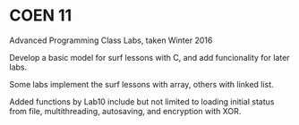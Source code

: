 # COEN 11

Advanced Programming Class Labs, taken Winter 2016

Develop a basic model for surf lessons with C, and add funcionality for later labs.

Some labs implement the surf lessons with array, others with linked list.

Added functions by Lab10 include but not limited to loading initial status from file, multithreading, autosaving, and encryption with XOR.
